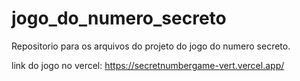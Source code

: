 # jogo_do_numero_secreto
Repositorio para os arquivos do projeto do jogo do numero secreto.

link do jogo no vercel: https://secretnumbergame-vert.vercel.app/
